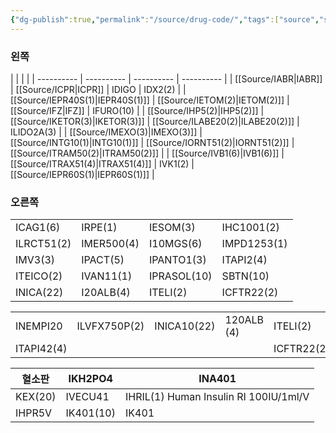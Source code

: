 ```yaml
---
{"dg-publish":true,"permalink":"/source/drug-code/","tags":["source","study_note"],"created":"2025-07-30T22:56:36.331+09:00","updated":"2025-08-20T10:44:14.550+09:00"}
---
```



### 왼쪽
| | | | 
| ---------- | ---------- | ---------- | ---------- |
| [[Source/IABR\|IABR]]     | [[Source/ICPR\|ICPR]]       | IDIGO      | IDX2(2)    |
| [[Source/IEPR40S(1)\|IEPR40S(1)]] | [[Source/IETOM(2)\|IETOM(2)]]   | [[Source/IFZ\|IFZ]]       | IFURO(10)  |
| [[Source/IHP5(2)\|IHP5(2)]]    | [[Source/IKETOR(3)\|IKETOR(3)]]  | [[Source/ILABE20(2)\|ILABE20(2)]] | ILIDO2A(3) |
| [[Source/IMEXO(3)\|IMEXO(3)]]   | [[Source/INTG10(1)\|INTG10(1)]]  | [[Source/IORNT51(2)\|IORNT51(2)]] | [[Source/ITRAM50(2)\|ITRAM50(2)]] |
| [[Source/IVB1(6)\|IVB1(6)]]    | [[Source/ITRAX51(4)\|ITRAX51(4)]] | IVK1(2)    | [[Source/IEPR60S(1)\|IEPR60S(1)]]          |
### 오른쪽
|            |            |             |             |
| ---------- | ---------- | ----------- | ----------- |
| ICAG1(6)   | IRPE(1)    | IESOM(3)    | IHC1001(2)  |
| ILRCT51(2) | IMER500(4) | I10MGS(6)   | IMPD1253(1) |
| IMV3(3)    | IPACT(5)   | IPANTO1(3)  | ITAPI2(4)   |
| ITEICO(2)  | IVAN11(1)  | IPRASOL(10) | SBTN(10)    |
| INICA(22)  | I20ALB(4)  | ITELI(2)    | ICFTR22(2)  |


|            |              |             |            |            |
| ---------- | ------------ | ----------- | ---------- | ---------- |
| INEMPI20   | ILVFX750P(2) | INICA10(22) | 120ALB (4) | ITELI(2)   |
| ITAPI42(4) |              |             |            | ICFTR22(2) |

| 혈소판  | IKH2PO4   | INA401                                |
| ------- | --------- | ------------------------------------- |
| KEX(20) | IVECU41   | IHRIL(1) Human Insulin RI 100IU/1ml/V |
| IHPR5V  | IK401(10) | IK401                                      |
